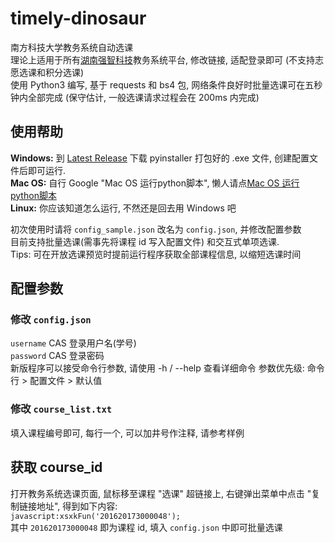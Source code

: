 # timely-dinosaur
南方科技大学教务系统自动选课    
理论上适用于所有[湖南强智科技](http://www.qzdatasoft.com/web/)教务系统平台, 修改链接, 适配登录即可 (不支持志愿选课和积分选课)    
使用 Python3 编写, 基于 requests 和 bs4 包, 网络条件良好时批量选课可在五秒钟内全部完成 (保守估计, 一般选课请求过程会在 200ms 内完成)

## 使用帮助
**Windows:** 到 [Latest Release](https://github.com/CubicPill/timely-dinosaur/releases/latest) 下载 pyinstaller 打包好的 .exe 文件, 创建配置文件后即可运行.        
**Mac OS:** 自行 Google "Mac OS 运行python脚本", 懒人请点[Mac OS 运行python脚本](http://lmgtfy.com/?q=Mac+OS+%E8%BF%90%E8%A1%8Cpython%E8%84%9A%E6%9C%AC)        
**Linux:** 你应该知道怎么运行, 不然还是回去用 Windows 吧      

初次使用时请将 ```config_sample.json``` 改名为 ```config.json```, 并修改配置参数    
目前支持批量选课(需事先将课程 id 写入配置文件) 和交互式单项选课.     
Tips: 可在开放选课预览时提前运行程序获取全部课程信息, 以缩短选课时间


## 配置参数
### 修改 ```config.json```
```username``` CAS 登录用户名(学号)    
```password``` CAS 登录密码    
新版程序可以接受命令行参数, 请使用 -h / --help 查看详细命令
参数优先级: 命令行 > 配置文件 > 默认值     

### 修改 ```course_list.txt```
填入课程编号即可, 每行一个, 可以加井号作注释, 请参考样例

## 获取 course_id
打开教务系统选课页面, 鼠标移至课程 "选课" 超链接上, 右键弹出菜单中点击 "复制链接地址", 得到如下内容:    
```javascript:xsxkFun('201620173000048');```    
其中 ```201620173000048``` 即为课程 id, 填入 ```config.json``` 中即可批量选课
